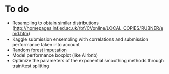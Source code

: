 # To do

- Resampling to obtain similar distributions (http://homepages.inf.ed.ac.uk/rbf/CVonline/LOCAL_COPIES/RUBNER/emd.htm)
- Kaggle submission ensembling with correlations and submission performance taken into account
- [Random forest imputation](https://stats.stackexchange.com/questions/49270/imputation-with-random-forests)
- Model performance boxplot (like Airbnb)
- Optimize the parameters of the exponential smoothing methods through train/test splitting
